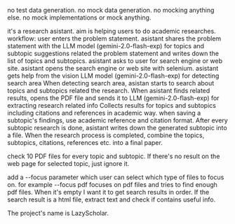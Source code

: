 no test data generation.
no mock data generation.
no mocking anything else.
no mock implementations or mock anything.

it's a research asistant. aim is helping users to do academic researches.
workflow:
    user enters the problem statement.
    asistant shares the problem statement with the LLM model (gemini-2.0-flash-exp) for topics and subtopic suggestions related the problem statement and writes down the list of topics and subtopics.
    asistant asks to user for search engine or web site.
    asistant opens the search engine or web site with selenium.
    asistant gets help from the vision LLM model (gemini-2.0-flash-exp) for detecting search area
    When detecting search area, asistan starts to search about topics and subtopics related the research.
    When asistant finds related results, opens the PDF file and sends it to LLM (gemini-2.0-flash-exp) for extracting research related info
    Collects results for topics and subtopics including citations and references in academic way.
    when saving a subtopic's findings, use academic reference and citation format.
    After every subtopic research is done, asistant writes down the generated subtopic into a file.
    When the research process is completed, combine the topics, subtopics, citations, references etc. into a final paper.

check 10 PDF files for every topic and subtopic. If there's no result on the web page for selected topic, just ignore it.


add a --focus parameter which user can select which type of files to focus on. for example --focus pdf focuses on pdf files and tries to find enough pdf files. When it's empty I want it to get search results in order. If the search result is a html file, extract text and check if contains useful info.


The project's name is LazyScholar.